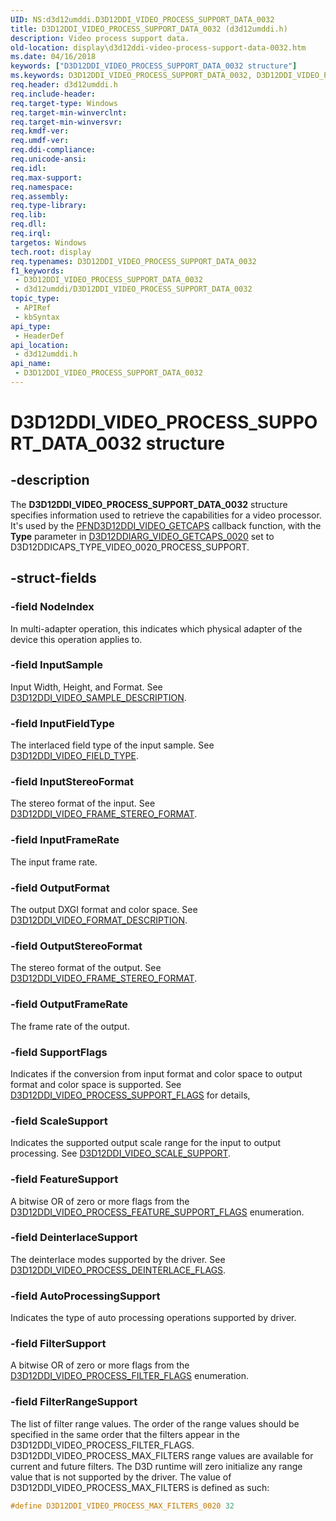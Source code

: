 ```yaml
---
UID: NS:d3d12umddi.D3D12DDI_VIDEO_PROCESS_SUPPORT_DATA_0032
title: D3D12DDI_VIDEO_PROCESS_SUPPORT_DATA_0032 (d3d12umddi.h)
description: Video process support data.
old-location: display\d3d12ddi-video-process-support-data-0032.htm
ms.date: 04/16/2018
keywords: ["D3D12DDI_VIDEO_PROCESS_SUPPORT_DATA_0032 structure"]
ms.keywords: D3D12DDI_VIDEO_PROCESS_SUPPORT_DATA_0032, D3D12DDI_VIDEO_PROCESS_SUPPORT_DATA_0032 structure [Display Devices], d3d12umddi/D3D12DDI_VIDEO_PROCESS_SUPPORT_DATA_0032, display.d3d12ddi-video-process-support-data-0032
req.header: d3d12umddi.h
req.include-header: 
req.target-type: Windows
req.target-min-winverclnt: 
req.target-min-winversvr: 
req.kmdf-ver: 
req.umdf-ver: 
req.ddi-compliance: 
req.unicode-ansi: 
req.idl: 
req.max-support: 
req.namespace: 
req.assembly: 
req.type-library: 
req.lib: 
req.dll: 
req.irql: 
targetos: Windows
tech.root: display
req.typenames: D3D12DDI_VIDEO_PROCESS_SUPPORT_DATA_0032
f1_keywords:
 - D3D12DDI_VIDEO_PROCESS_SUPPORT_DATA_0032
 - d3d12umddi/D3D12DDI_VIDEO_PROCESS_SUPPORT_DATA_0032
topic_type:
 - APIRef
 - kbSyntax
api_type:
 - HeaderDef
api_location:
 - d3d12umddi.h
api_name:
 - D3D12DDI_VIDEO_PROCESS_SUPPORT_DATA_0032
---
```


# D3D12DDI_VIDEO_PROCESS_SUPPORT_DATA_0032 structure

## -description

The **D3D12DDI_VIDEO_PROCESS_SUPPORT_DATA_0032** structure specifies information used to retrieve the capabilities for a video processor. It's used by the [PFND3D12DDI_VIDEO_GETCAPS](nc-d3d12umddi-pfnd3d12ddi_video_getcaps.md) callback function, with the **Type** parameter in [D3D12DDIARG_VIDEO_GETCAPS_0020](ns-d3d12umddi-d3d12ddiarg_video_getcaps_0020.md) set to D3D12DDICAPS_TYPE_VIDEO_0020_PROCESS_SUPPORT.

## -struct-fields

### -field NodeIndex

In multi-adapter operation, this indicates which physical adapter of the device this operation applies to.

### -field InputSample

Input Width, Height, and Format. See [D3D12DDI_VIDEO_SAMPLE_DESCRIPTION](ns-d3d12umddi-d3d12ddi_video_sample_description_0020.md).

### -field InputFieldType

The interlaced field type of the input sample. See [D3D12DDI_VIDEO_FIELD_TYPE](ne-d3d12umddi-d3d12ddi_video_field_type_0020.md).

### -field InputStereoFormat

The stereo format of the input. See [D3D12DDI_VIDEO_FRAME_STEREO_FORMAT](ne-d3d12umddi-d3d12ddi_video_frame_stereo_format_0020.md).

### -field InputFrameRate

The input frame rate.

### -field OutputFormat

The output DXGI format and color space. See [D3D12DDI_VIDEO_FORMAT_DESCRIPTION](ns-d3d12umddi-d3d12ddi_video_format_description_0020.md).

### -field OutputStereoFormat

The stereo format of the output. See [D3D12DDI_VIDEO_FRAME_STEREO_FORMAT](ne-d3d12umddi-d3d12ddi_video_frame_stereo_format_0020.md).

### -field OutputFrameRate

The frame rate of the output.

### -field SupportFlags

Indicates if the conversion from input format and color space to output format and color space is supported. See [D3D12DDI_VIDEO_PROCESS_SUPPORT_FLAGS](ne-d3d12umddi-d3d12ddi_video_process_support_flags_0022.md) for details,

### -field ScaleSupport

Indicates the supported output scale range for the input to output processing. See [D3D12DDI_VIDEO_SCALE_SUPPORT](ns-d3d12umddi-d3d12ddi_video_scale_support_0032.md).

### -field FeatureSupport

A bitwise OR of zero or more flags from the [D3D12DDI_VIDEO_PROCESS_FEATURE_SUPPORT_FLAGS](ne-d3d12umddi-d3d12ddi_video_process_feature_support_flags_0020.md) enumeration.

### -field DeinterlaceSupport

The deinterlace modes supported by the driver. See [D3D12DDI_VIDEO_PROCESS_DEINTERLACE_FLAGS](ne-d3d12umddi-d3d12ddi_video_process_deinterlace_flags_0020.md).

### -field AutoProcessingSupport

Indicates the type of auto processing operations supported by driver.

### -field FilterSupport

A bitwise OR of zero or more flags from the [D3D12DDI_VIDEO_PROCESS_FILTER_FLAGS](ne-d3d12umddi-d3d12ddi_video_process_filter_flags_0020.md) enumeration.

### -field FilterRangeSupport

The list of filter range values. The order of the range values should be specified in the same order that the filters appear in the D3D12DDI_VIDEO_PROCESS_FILTER_FLAGS. D3D12DDI_VIDEO_PROCESS_MAX_FILTERS range values are available for current and future filters. The D3D runtime will zero initialize any range value that is not supported by the driver.
The value of D3D12DDI_VIDEO_PROCESS_MAX_FILTERS is defined as such:

```c
#define D3D12DDI_VIDEO_PROCESS_MAX_FILTERS_0020 32
```
